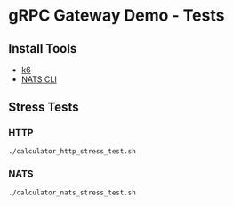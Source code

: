 # gRPC Gateway Demo - Tests

## Install Tools

- [k6](https://k6.io/)
- [NATS CLI](https://github.com/nats-io/natscli)

## Stress Tests

### HTTP

```bash
./calculator_http_stress_test.sh
```

### NATS

```bash
./calculator_nats_stress_test.sh
```
